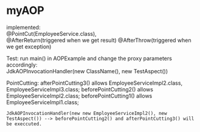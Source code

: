# myAOP

implemented: \
  @PointCut(EmployeeService.class), \
  @AfterReturn(triggered when we get result)
  @AfterThrow(triggered when we get exception)

Test:
  run main() in AOPExample and change the proxy parameters accordingly:  
  JdkAOPInvocationHandler(new ClassName(), new TestAspect())

  PointCutting: 
    afterPointCutting3() allows EmployeeServiceImpl2.class, EmployeeServiceImpl3.class;
    beforePointCutting2() allows EmployeeServiceImpl2.class;
    beforePointCutting1() allows EmployeeServiceImpl1.class;
    
    JdkAOPInvocationHandler(new new EmployeeServiceImpl2(), new TestAspect()) --> beforePointCutting2() and afterPointCutting3() will be execcuted.
